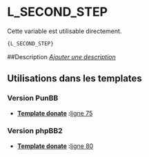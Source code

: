 # L_SECOND_STEP


Cette variable est utilisable directement.

```html
{L_SECOND_STEP}
```

##Description
[*Ajouter une description*](https://fa-tvars.appspot.com/var/L_SECOND_STEP)

## Utilisations dans les templates

### Version PunBB

* __[Template donate](../tpl/var/punbb/donate.md#readme) :__[ligne 75](../tpl/src/punbb/donate.tpl#L75)

### Version phpBB2

* __[Template donate](../tpl/var/subsilver/donate.md#readme) :__[ligne 80](../tpl/src/subsilver/donate.tpl#L80)